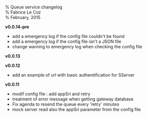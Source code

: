% Queue service changelog  
% Fabrice Le Coz  
% February, 2015

__v0.0.14-pre__

  - add a emergency log if the config file couldn't be found
  - add a emergency log if the config file isn't a JSON file
  - change warning to emergency log when checking the config file

__v0.0.13__

__v0.0.12__

  - add an example of url with basic authentification for SServer
  
__v0.0.11__

  - modif config file : add appSri and retry
  - treatment of error message when getting gateway database
  - Fix agenda to resend the queue every 'retry' minutes
  - mock server read also the appSri parameter from the config file
